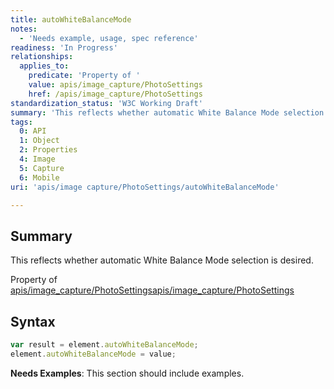 ```yaml
---
title: autoWhiteBalanceMode
notes:
  - 'Needs example, usage, spec reference'
readiness: 'In Progress'
relationships:
  applies_to:
    predicate: 'Property of '
    value: apis/image_capture/PhotoSettings
    href: /apis/image_capture/PhotoSettings
standardization_status: 'W3C Working Draft'
summary: 'This reflects whether automatic White Balance Mode selection is desired.'
tags:
  0: API
  1: Object
  2: Properties
  4: Image
  5: Capture
  6: Mobile
uri: 'apis/image capture/PhotoSettings/autoWhiteBalanceMode'

---
```

## Summary

This reflects whether automatic White Balance Mode selection is desired.

Property of [apis/image\_capture/PhotoSettings](/apis/image_capture/PhotoSettings)[apis/image\_capture/PhotoSettings](/apis/image_capture/PhotoSettings)

## Syntax

``` js
var result = element.autoWhiteBalanceMode;
element.autoWhiteBalanceMode = value;
```

**Needs Examples**: This section should include examples.

